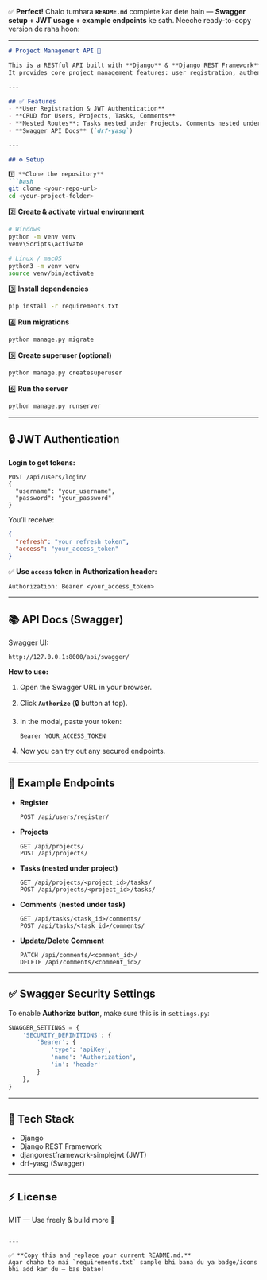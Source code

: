 ✅ **Perfect!**
Chalo tumhara **`README.md`** complete kar dete hain — **Swagger setup + JWT usage + example endpoints** ke sath.
Neeche ready-to-copy version de raha hoon:

---

````md
# Project Management API 🚀

This is a RESTful API built with **Django** & **Django REST Framework**.  
It provides core project management features: user registration, authentication, project/task management, and comments — all secured with **JWT**.

---

## ✅ Features
- **User Registration & JWT Authentication**
- **CRUD for Users, Projects, Tasks, Comments**
- **Nested Routes**: Tasks nested under Projects, Comments nested under Tasks
- **Swagger API Docs** (`drf-yasg`)

---

## ⚙️ Setup

1️⃣ **Clone the repository**
```bash
git clone <your-repo-url>
cd <your-project-folder>
````

2️⃣ **Create & activate virtual environment**

```bash
# Windows
python -m venv venv
venv\Scripts\activate

# Linux / macOS
python3 -m venv venv
source venv/bin/activate
```

3️⃣ **Install dependencies**

```bash
pip install -r requirements.txt
```

4️⃣ **Run migrations**

```bash
python manage.py migrate
```

5️⃣ **Create superuser (optional)**

```bash
python manage.py createsuperuser
```

6️⃣ **Run the server**

```bash
python manage.py runserver
```

---

## 🔒 JWT Authentication

**Login to get tokens:**

```http
POST /api/users/login/
{
  "username": "your_username",
  "password": "your_password"
}
```

You’ll receive:

```json
{
  "refresh": "your_refresh_token",
  "access": "your_access_token"
}
```

✅ **Use `access` token in Authorization header:**

```
Authorization: Bearer <your_access_token>
```

---

## 📚 API Docs (Swagger)

Swagger UI:

```
http://127.0.0.1:8000/api/swagger/
```

**How to use:**

1. Open the Swagger URL in your browser.
2. Click **`Authorize`** (🔒 button at top).
3. In the modal, paste your token:

   ```
   Bearer YOUR_ACCESS_TOKEN
   ```
4. Now you can try out any secured endpoints.

---

## 📌 Example Endpoints

* **Register**

  ```
  POST /api/users/register/
  ```

* **Projects**

  ```
  GET /api/projects/
  POST /api/projects/
  ```

* **Tasks (nested under project)**

  ```
  GET /api/projects/<project_id>/tasks/
  POST /api/projects/<project_id>/tasks/
  ```

* **Comments (nested under task)**

  ```
  GET /api/tasks/<task_id>/comments/
  POST /api/tasks/<task_id>/comments/
  ```

* **Update/Delete Comment**

  ```
  PATCH /api/comments/<comment_id>/
  DELETE /api/comments/<comment_id>/
  ```

---

## ✅ Swagger Security Settings

To enable **Authorize button**, make sure this is in `settings.py`:

```py
SWAGGER_SETTINGS = {
    'SECURITY_DEFINITIONS': {
        'Bearer': {
            'type': 'apiKey',
            'name': 'Authorization',
            'in': 'header'
        }
    },
}
```

---

## 📌 Tech Stack

* Django
* Django REST Framework
* djangorestframework-simplejwt (JWT)
* drf-yasg (Swagger)

---

## ⚡ License

MIT — Use freely & build more 🚀

```

---

✅ **Copy this and replace your current README.md.**  
Agar chaho to mai `requirements.txt` sample bhi bana du ya badge/icons bhi add kar du — bas batao!
```
